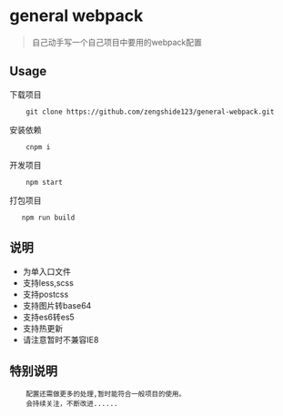 # general webpack

> 自己动手写一个自己项目中要用的webpack配置

## Usage

下载项目
```
    git clone https://github.com/zengshide123/general-webpack.git
```
安装依赖
```
    cnpm i 
```
开发项目
```
    npm start
```
打包项目
```
   npm run build
```
## 说明

- 为单入口文件
- 支持less,scss
- 支持postcss
- 支持图片转base64
- 支持es6转es5
- 支持热更新
- 请注意暂时不兼容IE8

## 特别说明

```
    配置还需做更多的处理,暂时能符合一般项目的使用。
    会持续关注，不断改进......
```

